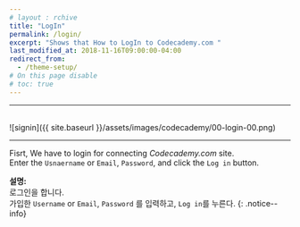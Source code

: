 ```yaml
---
# layout : rchive
title: "LogIn"
permalink: /login/
excerpt: "Shows that How to LogIn to Codecademy.com "
last_modified_at: 2018-11-16T09:00:00-04:00
redirect_from:
  - /theme-setup/
# On this page disable
# toc: true
---
```

<hr/>
<br/>   
![signin]({{ site.baseurl }}/assets/images/codecademy/00-login-00.png)
<hr/>    

Fisrt, We have to login for connecting *Codecademy.com* site.    
Enter the `Usnaername` or `Email`, `Password`, and click the `Log in` button. 

**설명:**     
로그인을 합니다.     
가입한 `Username` or `Email`, `Password` 를 입력하고, `Log in`를 누른다. 
{: .notice--info}
